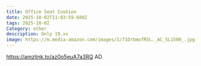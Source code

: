 ```yaml
---
title: Office Seat Cushion
date: 2025-10-02T11:03:59.680Z
tags: 2025-10-02
Category: other
description: Only 19.xx
image: https://m.media-amazon.com/images/I/71DrbmofR5L._AC_SL1500_.jpg
---
```

https://amzlink.to/az0o5euA7a3RQ
AD
